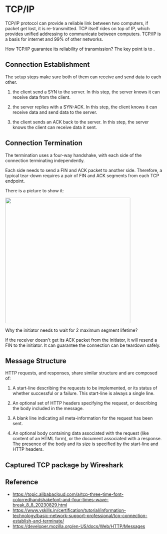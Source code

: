 # TCP/IP

TCP/IP protocol can provide a reliable link between two computers, if packet get lost, it is re-transmitted. TCP itself rides on top of IP, which provides unified addressing to communicate between computers. TCP/IP is a basis for internet and 99% of other networks.

How TCP/IP guarantee its reliability of transmission? The key point is to .

## Connection Establishment

The setup steps make sure both of them can receive and send data to each other.

1. the client send a SYN to the server. In this step, the server knows it can receive data from the client.

2. the server replies with a SYN-ACK. In this step, the client knows it can receive data and send data to the server.

3. the client sends an ACK back to the server. In this step, the server knows the client can receive data it sent.

## Connection Termination

The termination uses a four-way handshake, with each side of the connection terminating independently.

Each side needs to send a FIN and ACK packet to another side. Therefore, a typical tear-down requires a pair of FIN and ACK segments from each TCP endpoint.

There is a picture to show it:

<img src="../assets/tcp_teardown.png" width="400"/>

Why the initiator needs to wait for 2 maximum segment lifetime?

If the receiver doesn't get its ACK packet from the initiator, it will resend a FIN to the initiator. It can guarantee the connection can be teardown safely.

## Message Structure

HTTP requests, and responses, share similar structure and are composed of:

1. A start-line describing the requests to be implemented, or its status of whether successful or a failure. This start-line is always a single line.

2. An optional set of HTTP headers specifying the request, or describing the body included in the message.

3. A blank line indicating all meta-information for the request has been sent.

4. An optional body containing data associated with the request (like content of an HTML form), or the document associated with a response. The presence of the body and its size is specified by the start-line and HTTP headers.

## Captured TCP package by Wireshark

## Reference

- <https://topic.alibabacloud.com/a/tcp-three-time-font-colorredhandshakefont-and-four-times-wave-break_8_8_20230829.html>
- <https://www.vskills.in/certification/tutorial/information-technology/basic-network-support-professional/tcp-connection-establish-and-terminate/>
- <https://developer.mozilla.org/en-US/docs/Web/HTTP/Messages>
